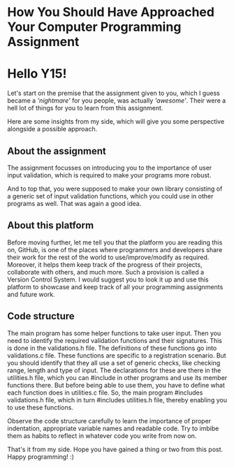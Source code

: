 # How You Should Have Approached Your Computer Programming Assignment

# Hello Y15!

Let's start on the premise that the assignment given to you, which I guess became a _'nightmare'_ for you people, was actually _'awesome'_. Their were a hell lot of things for you to learn from this assignment. 

Here are some insights from my side, which will give you some perspective alongside a possible approach.

## About the assignment
The assignment focusses on introducing you to the importance of user input validation, which is required to make your programs more robust.

And to top that, you were supposed to make your own library consisting of a generic set of input validation functions, which you could use in other programs as well. That was again a good idea.

## About this platform
Before moving further, let me tell you that the platform you are reading this on, GitHub, is one of the places where programmers and developers share their work for the rest of the world to use/improve/modify as required. Moreover, it helps them keep track of the progress of their projects, collaborate with others, and much more. Such a provision is called a Version Control System. I would suggest you to look it up and use this platform to showcase and keep track of all your programming assignments and future work.

## Code structure
The main program has some helper functions to take user input. Then you need to identify the required validation functions and their signatures. This is done in the validations.h file. The definitions of these functions go into validations.c file. These functions are specific to a registration scenario. But you should identify that they all use a set of generic checks, like checking range, length and type of input. The declarations for these are there in the utilities.h file, which you can #include in other programs and use its member functions there. But before being able to use them, you have to define what each function does in utilities.c file. So, the main program #includes validations.h file, which in turn #includes utilities.h file, thereby enabling you to use these functions. 

Observe the code structure carefully to learn the importance of proper indentation, appropriate variable names and readable code. Try to imbibe them as habits to reflect in whatever code you write from now on.

That's it from my side. Hope you have gained a thing or two from this post. Happy programming! :)
